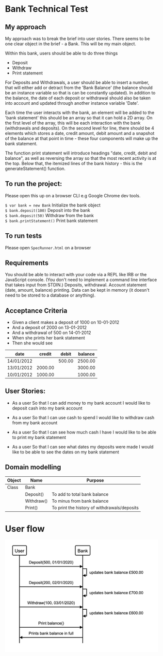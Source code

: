 # Bank Technical Test #

## My approach ## 

My approach was to break the brief into user stories. There seems to be one clear object in the brief - a Bank. This will be my main object. 

Within this bank, users should be able to do three things 
- Deposit 
- Withdraw
- Print statement

For Deposits and Withdrawals, a user should be able to insert a number, that will either add or detract from the 'Bank Balance' (the balance should be an instance variable so that is can be constantly updated). In addition to the balance, the date of each deposit or withdrawal should also be taken into account and updated through another instance variable 'Date'.

Each time the user interacts with the bank, an element will be added to the 'bank statement' this should be an array so that it can hold a 2D array. On the first level of the array, this will be each interaction with the bank (withdrawals and deposits). On the second level for line, there should be 4 elements which stores a date, credit amount, debit amount and a snapshot of the balance at that point in time - these four components will make up the bank statement.

The function print statement will introduce headings "date, credit, debit and balance", as well as reversing the array so that the most recent activity is at the top. Below that, the itemized lines of the bank history - this is the generateStatement() function. 


## To run the project: ##

Please open this up on a browser CLI e.g Google Chrome dev tools.

`$ var bank = new Bank` Initialize the bank object\
`$ bank.deposit(100)`  Deposit into the bank\
`$ bank.deposit(50)` Withdraw from the bank\
`$ bank.printStatement()` Print bank statement

## To run tests ##
Please open `SpecRunner.html` on a browser


## Requirements ##
You should be able to interact with your code via a REPL like IRB or the JavaScript console. (You don't need to implement a command line interface that takes input from STDIN.)
Deposits, withdrawal.
Account statement (date, amount, balance) printing.
Data can be kept in memory (it doesn't need to be stored to a database or anything).

## Acceptance Criteria ##
- Given a client makes a deposit of 1000 on 10-01-2012
- And a deposit of 2000 on 13-01-2012
- And a withdrawal of 500 on 14-01-2012
- When she prints her bank statement
- Then she would see

date       |  credit |  debit | balance
|   ---    |    ---  |  ---   |   ---   |
14/01/2012 |         | 500.00 | 2500.00
13/01/2012 | 2000.00 |        | 3000.00
10/01/2012 | 1000.00 |        | 1000.00


## User Stories: ##

- As a user
So that I can add money to my bank account
I would like to deposit cash into my bank account 

- As a user
So that I can use cash to spend
I would like to withdraw cash from my bank account

- As a user
So that I can see how much cash I have
I would like to be able to print my bank statement

- As a user
So that I can see what dates my deposits were made
I would like to be able to see the dates on my bank statement

## Domain modelling ##

|  Object    |   Name    | Purpose |
|   ---      |    ---    |   ---   |
| Class      | Bank      |         | 
|            | Deposit() | To add to total bank balance |
|            | Withdraw()| To minus from bank balance  |
|            | Print()   | To print the history of withdrawals/deposits |

# User flow #

![Sequence Diagram](src/images/sequence-diagram.png)